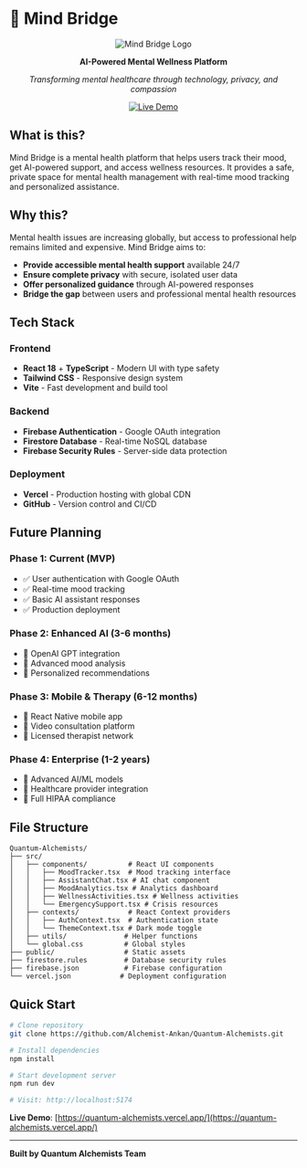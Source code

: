 # 🧠 Mind Bridge

<div align="center">

![Mind Bridge Logo](https://img.shields.io/badge/🧠-Mind%20Bridge-blue?style=for-the-badge&labelColor=darkblue)

**AI-Powered Mental Wellness Platform**

*Transforming mental healthcare through technology, privacy, and compassion*

[![Live Demo](https://img.shields.io/badge/🌐-Live%20Demo-success?style=for-the-badge)](https://quantum-alchemists.vercel.app/)

</div>

## What is this?

Mind Bridge is a mental health platform that helps users track their mood, get AI-powered support, and access wellness resources. It provides a safe, private space for mental health management with real-time mood tracking and personalized assistance.

## Why this?

Mental health issues are increasing globally, but access to professional help remains limited and expensive. Mind Bridge aims to:

- **Provide accessible mental health support** available 24/7
- **Ensure complete privacy** with secure, isolated user data
- **Offer personalized guidance** through AI-powered responses
- **Bridge the gap** between users and professional mental health resources

## Tech Stack

### Frontend
- **React 18** + **TypeScript** - Modern UI with type safety
- **Tailwind CSS** - Responsive design system
- **Vite** - Fast development and build tool

### Backend
- **Firebase Authentication** - Google OAuth integration
- **Firestore Database** - Real-time NoSQL database
- **Firebase Security Rules** - Server-side data protection

### Deployment
- **Vercel** - Production hosting with global CDN
- **GitHub** - Version control and CI/CD

## Future Planning

### Phase 1: Current (MVP)
- ✅ User authentication with Google OAuth
- ✅ Real-time mood tracking
- ✅ Basic AI assistant responses
- ✅ Production deployment

### Phase 2: Enhanced AI (3-6 months)
- 🔄 OpenAI GPT integration
- 🔄 Advanced mood analysis
- 🔄 Personalized recommendations

### Phase 3: Mobile & Therapy (6-12 months)
- 📅 React Native mobile app
- 📅 Video consultation platform
- 📅 Licensed therapist network

### Phase 4: Enterprise (1-2 years)
- 📅 Advanced AI/ML models
- 📅 Healthcare provider integration
- 📅 Full HIPAA compliance

## File Structure

```
Quantum-Alchemists/
├── src/
│   ├── components/          # React UI components
│   │   ├── MoodTracker.tsx  # Mood tracking interface
│   │   ├── AssistantChat.tsx # AI chat component
│   │   ├── MoodAnalytics.tsx # Analytics dashboard
│   │   ├── WellnessActivities.tsx # Wellness activities
│   │   └── EmergencySupport.tsx # Crisis resources
│   ├── contexts/            # React Context providers
│   │   ├── AuthContext.tsx  # Authentication state
│   │   └── ThemeContext.tsx # Dark mode toggle
│   ├── utils/              # Helper functions
│   └── global.css          # Global styles
├── public/                 # Static assets
├── firestore.rules         # Database security rules
├── firebase.json           # Firebase configuration
└── vercel.json            # Deployment configuration
```

## Quick Start

```bash
# Clone repository
git clone https://github.com/Alchemist-Ankan/Quantum-Alchemists.git

# Install dependencies
npm install

# Start development server
npm run dev

# Visit: http://localhost:5174
```

**Live Demo**: [https://quantum-alchemists.vercel.app/](https://quantum-alchemists.vercel.app/)

---

**Built by Quantum Alchemists Team**